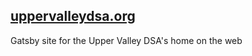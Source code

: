 ## [uppervalleydsa.org](https://uppervalleydsa.org)

Gatsby site for the Upper Valley DSA's home on the web
